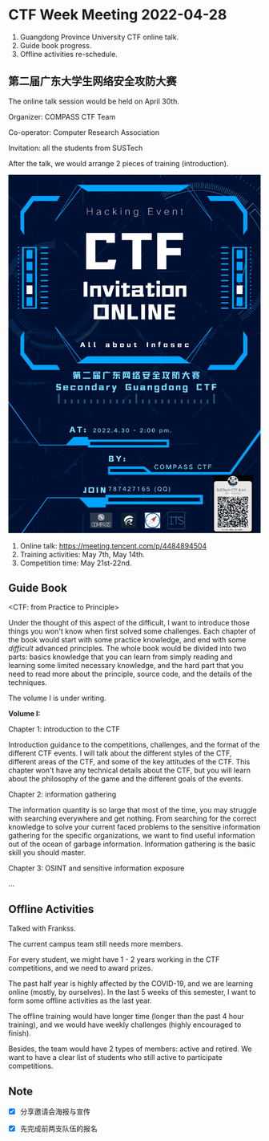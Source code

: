# CTF Week Meeting 2022-04-28

1. Guangdong Province University CTF online talk.
1. Guide book progress.
1. Offline activities re-schedule.

## 第二届广东大学生网络安全攻防大赛

The online talk session would be held on April 30th.

Organizer: COMPASS CTF Team

Co-operator: Computer Research Association

Invitation: all the students from SUSTech

After the talk, we would arrange 2 pieces of training (introduction).

![img](../../assets/2nd_Guangdong_Hacking.png)

1. Online talk: https://meeting.tencent.com/p/4484894504
2. Training activities: May 7th, May 14th.
3. Competition time: May 21st-22nd.

## Guide Book

<CTF: from Practice to Principle>

Under the thought of this aspect of the difficult, I want to introduce those things you won't know when first solved some challenges. Each chapter of the book would start with some practice knowledge, and end with some *difficult* advanced principles. The whole book would be divided into two parts: basics knowledge that you can learn from simply reading and learning some limited necessary knowledge, and the hard part that you need to read more about the principle, source code, and the details of the techniques.

The volume I is under writing.

**Volume I:**

Chapter 1: introduction to the CTF

Introduction guidance to the competitions, challenges, and the format of the different CTF events. I will talk about the different styles of the CTF, different areas of the CTF, and some of the key attitudes of the CTF. This chapter won't have any technical details about the CTF, but you will learn about the philosophy of the game and the different goals of the events.

Chapter 2: information gathering

The information quantity is so large that most of the time, you may struggle with searching everywhere and get nothing. From searching for the correct knowledge to solve your current faced problems to the sensitive information gathering for the specific organizations, we want to find useful information out of the ocean of garbage information. Information gathering is the basic skill you should master.

Chapter 3: OSINT and sensitive information exposure

...

## Offline Activities

Talked with Frankss.

The current campus team still needs more members.

For every student, we might have 1 - 2 years working in the CTF competitions, and we need to award prizes.

The past half year is highly affected by the COVID-19, and we are learning online (mostly, by ourselves). In the last 5 weeks of this semester, I want to form some offline activities as the last year.

The offline training would have longer time (longer than the past 4 hour training), and we would have weekly challenges (highly encouraged to finish).

Besides, the team would have 2 types of members: active and retired. We want to have a clear list of students who still active to participate competitions.

## Note

- [x] 分享邀请会海报与宣传
- [x] 先完成前两支队伍的报名

